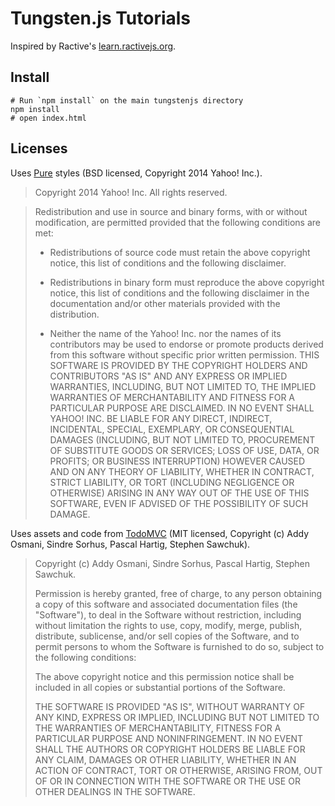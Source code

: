 # Tungsten.js Tutorials

Inspired by Ractive's [learn.ractivejs.org](http://learn.ractivejs.org/hello-world/1/).

## Install

    # Run `npm install` on the main tungstenjs directory
    npm install
    # open index.html

## Licenses

Uses [Pure](http://purecss.io/) styles (BSD licensed, Copyright 2014 Yahoo! Inc.).

> Copyright 2014 Yahoo! Inc. All rights reserved.

> Redistribution and use in source and binary forms, with or without modification, are permitted provided that the following conditions are met:
>
> * Redistributions of source code must retain the above copyright
>   notice, this list of conditions and the following disclaimer.
>
> * Redistributions in binary form must reproduce the above copyright
>   notice, this list of conditions and the following disclaimer in the
>   documentation and/or other materials provided with the distribution.
>
> * Neither the name of the Yahoo! Inc. nor the
>   names of its contributors may be used to endorse or promote products
>   derived from this software without specific prior written permission.
> THIS SOFTWARE IS PROVIDED BY THE COPYRIGHT HOLDERS AND CONTRIBUTORS "AS IS" AND ANY EXPRESS OR IMPLIED WARRANTIES, INCLUDING, BUT NOT LIMITED TO, THE IMPLIED WARRANTIES OF MERCHANTABILITY AND FITNESS FOR A PARTICULAR PURPOSE ARE DISCLAIMED. IN NO EVENT SHALL YAHOO! INC. BE LIABLE FOR ANY DIRECT, INDIRECT, INCIDENTAL, SPECIAL, EXEMPLARY, OR CONSEQUENTIAL DAMAGES (INCLUDING, BUT NOT LIMITED TO, PROCUREMENT OF SUBSTITUTE GOODS OR SERVICES; LOSS OF USE, DATA, OR PROFITS; OR BUSINESS INTERRUPTION) HOWEVER CAUSED AND ON ANY THEORY OF LIABILITY, WHETHER IN CONTRACT, STRICT LIABILITY, OR TORT (INCLUDING NEGLIGENCE OR OTHERWISE) ARISING IN ANY WAY OUT OF THE USE OF THIS SOFTWARE, EVEN IF ADVISED OF THE POSSIBILITY OF SUCH DAMAGE.

Uses assets and code from [TodoMVC](https://github.com/tastejs/todomvc) (MIT licensed, Copyright (c) Addy Osmani, Sindre Sorhus, Pascal Hartig, Stephen Sawchuk).

> Copyright (c) Addy Osmani, Sindre Sorhus, Pascal Hartig, Stephen Sawchuk.
>
> Permission is hereby granted, free of charge, to any person obtaining a copy of this software and associated documentation files (the "Software"), to deal in the Software without restriction, including without limitation the rights to use, copy, modify, merge, publish, distribute, sublicense, and/or sell copies of the Software, and to permit persons to whom the Software is furnished to do so, subject to the following conditions:
>
> The above copyright notice and this permission notice shall be included in all copies or substantial portions of the Software.
>
> THE SOFTWARE IS PROVIDED "AS IS", WITHOUT WARRANTY OF ANY KIND, EXPRESS OR IMPLIED, INCLUDING BUT NOT LIMITED TO THE WARRANTIES OF MERCHANTABILITY, FITNESS FOR A PARTICULAR PURPOSE AND NONINFRINGEMENT. IN NO EVENT SHALL THE AUTHORS OR COPYRIGHT HOLDERS BE LIABLE FOR ANY CLAIM, DAMAGES OR OTHER LIABILITY, WHETHER IN AN ACTION OF CONTRACT, TORT OR OTHERWISE, ARISING FROM, OUT OF OR IN CONNECTION WITH THE SOFTWARE OR THE USE OR OTHER DEALINGS IN THE SOFTWARE.
